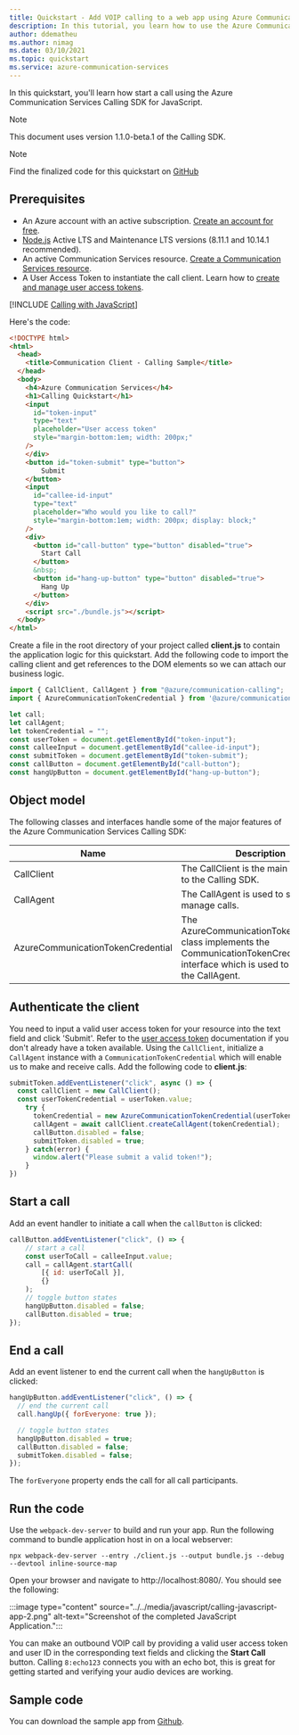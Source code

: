 ```yaml
---
title: Quickstart - Add VOIP calling to a web app using Azure Communication Services
description: In this tutorial, you learn how to use the Azure Communication Services Calling SDK for JavaScript
author: ddematheu
ms.author: nimag
ms.date: 03/10/2021
ms.topic: quickstart
ms.service: azure-communication-services
---
```


In this quickstart, you'll learn how start a call using the Azure Communication Services Calling SDK for JavaScript.

> [!NOTE]
> This document uses version 1.1.0-beta.1 of the Calling SDK.

> [!NOTE]
> Find the finalized code for this quickstart on [GitHub](https://github.com/Azure-Samples/communication-services-javascript-quickstarts/tree/main/add-1-on-1-voice-calling)

## Prerequisites

- An Azure account with an active subscription. [Create an account for free](https://azure.microsoft.com/free/?WT.mc_id=A261C142F).
- [Node.js](https://nodejs.org/) Active LTS and Maintenance LTS versions (8.11.1 and 10.14.1 recommended).
- An active Communication Services resource. [Create a Communication Services resource](../../../create-communication-resource.md).
- A User Access Token to instantiate the call client. Learn how to [create and manage user access tokens](../../../access-tokens.md).


[!INCLUDE [Calling with JavaScript](./get-started-javascript-setup.md)]

Here's the code:

```html
<!DOCTYPE html>
<html>
  <head>
    <title>Communication Client - Calling Sample</title>
  </head>
  <body>
    <h4>Azure Communication Services</h4>
    <h1>Calling Quickstart</h1>
    <input 
      id="token-input"
      type="text"
      placeholder="User access token"
      style="margin-bottom:1em; width: 200px;"
    />
    </div>
    <button id="token-submit" type="button">
        Submit
    </button>
    <input 
      id="callee-id-input"
      type="text"
      placeholder="Who would you like to call?"
      style="margin-bottom:1em; width: 200px; display: block;"
    />
    <div>
      <button id="call-button" type="button" disabled="true">
        Start Call
      </button>
      &nbsp;
      <button id="hang-up-button" type="button" disabled="true">
        Hang Up
      </button>
    </div>
    <script src="./bundle.js"></script>
  </body>
</html>
```

Create a file in the root directory of your project called **client.js** to contain the application logic for this quickstart. Add the following code to import the calling client and get references to the DOM elements so we can attach our business logic. 

```javascript
import { CallClient, CallAgent } from "@azure/communication-calling";
import { AzureCommunicationTokenCredential } from '@azure/communication-common';

let call;
let callAgent;
let tokenCredential = "";
const userToken = document.getElementById("token-input");
const calleeInput = document.getElementById("callee-id-input");
const submitToken = document.getElementById("token-submit");
const callButton = document.getElementById("call-button");
const hangUpButton = document.getElementById("hang-up-button");
```

## Object model

The following classes and interfaces handle some of the major features of the Azure Communication Services Calling SDK:

| Name                             | Description                                                                                                                                 |
| ---------------------------------| ------------------------------------------------------------------------------------------------------------------------------------------- |
| CallClient                       | The CallClient is the main entry point to the Calling SDK.                                                                       |
| CallAgent                        | The CallAgent is used to start and manage calls.                                                                                            |
| AzureCommunicationTokenCredential | The AzureCommunicationTokenCredential class implements the CommunicationTokenCredential interface which is used to instantiate the CallAgent. |


## Authenticate the client

You need to input a valid user access token for your resource into the text field and click 'Submit'. Refer to the [user access token](../../../access-tokens.md) documentation if you don't already have a token available. Using the `CallClient`, initialize a `CallAgent` instance with a `CommunicationTokenCredential` which will enable us to make and receive calls. Add the following code to **client.js**:

```javascript
submitToken.addEventListener("click", async () => {
  const callClient = new CallClient(); 
  const userTokenCredential = userToken.value;
    try {
      tokenCredential = new AzureCommunicationTokenCredential(userTokenCredential);
      callAgent = await callClient.createCallAgent(tokenCredential);
      callButton.disabled = false;
      submitToken.disabled = true;
    } catch(error) {
      window.alert("Please submit a valid token!");
    }
})
```

## Start a call

Add an event handler to initiate a call when the `callButton` is clicked:

```javascript
callButton.addEventListener("click", () => {
    // start a call
    const userToCall = calleeInput.value;
    call = callAgent.startCall(
        [{ id: userToCall }],
        {}
    );
    // toggle button states
    hangUpButton.disabled = false;
    callButton.disabled = true;
});
```

## End a call

Add an event listener to end the current call when the `hangUpButton` is clicked:

```javascript
hangUpButton.addEventListener("click", () => {
  // end the current call
  call.hangUp({ forEveryone: true });

  // toggle button states
  hangUpButton.disabled = true;
  callButton.disabled = false;
  submitToken.disabled = false;
});
```

The `forEveryone` property ends the call for all call participants.

## Run the code

Use the `webpack-dev-server` to build and run your app. Run the following command to bundle application host in on a local webserver:

```console
npx webpack-dev-server --entry ./client.js --output bundle.js --debug --devtool inline-source-map
```

Open your browser and navigate to http://localhost:8080/. You should see the following:

:::image type="content" source="../../media/javascript/calling-javascript-app-2.png" alt-text="Screenshot of the completed JavaScript Application.":::

You can make an outbound VOIP call by providing a valid user access token and user ID in the corresponding text fields and clicking the **Start Call** button. Calling `8:echo123` connects you with an echo bot, this is great for getting started and verifying your audio devices are working.

## Sample code

You can download the sample app from [Github](https://github.com/Azure-Samples/communication-services-javascript-quickstarts/tree/main/add-1-on-1-voice-calling).
